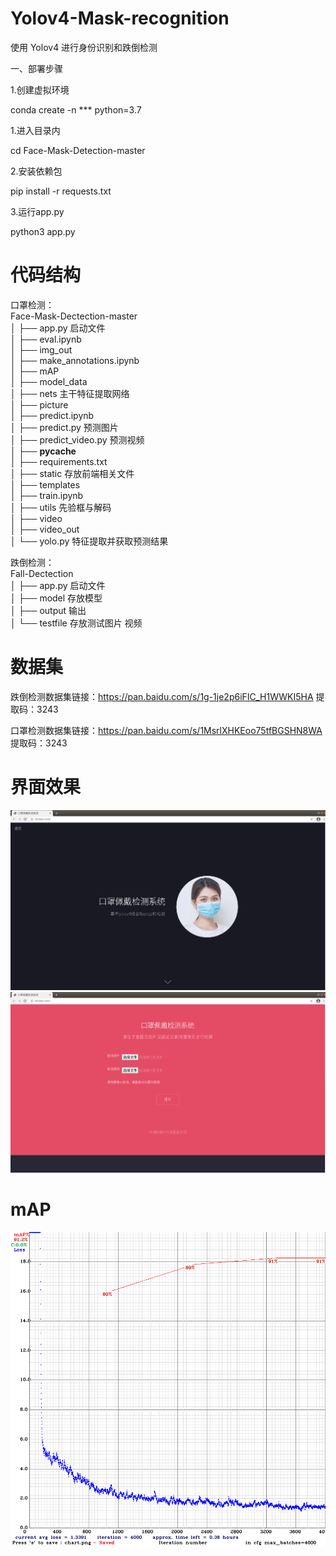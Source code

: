 # Yolov4-Mask-recognition
使用 Yolov4 进行身份识别和跌倒检测

一、部署步骤

1.创建虚拟环境

conda create -n *** python=3.7

1.进入目录内

cd Face-Mask-Detection-master

2.安装依赖包

pip install -r requests.txt

3.运行app.py

python3 app.py

# 代码结构
口罩检测：  
 Face-Mask-Dectection-master  
│   ├── app.py		启动文件  
│   ├── eval.ipynb  
│   ├── img_out  
│   ├── make_annotations.ipynb  
│   ├── mAP  
│   ├── model_data  
│   ├── nets		主干特征提取网络  
│   ├── picture  
│   ├── predict.ipynb  
│   ├── predict.py	预测图片	  
│   ├── predict_video.py		预测视频  
│   ├── __pycache__  
│   ├── requirements.txt  
│   ├── static		存放前端相关文件  
│   ├── templates  
│   ├── train.ipynb  
│   ├── utils		先验框与解码  
│   ├── video  
│   ├── video_out  
│   └── yolo.py		特征提取并获取预测结果  

跌倒检测：  
  Fall-Dectection  
│   ├── app.py     启动文件  
│   ├── model	  存放模型  
│   ├── output	   输出  
│   └── testfile     存放测试图片 视频  

# 数据集
跌倒检测数据集链接：https://pan.baidu.com/s/1g-1je2p6iFIC_H1WWKI5HA 
提取码：3243

口罩检测数据集链接：https://pan.baidu.com/s/1MsrlXHKEoo75tfBGSHN8WA 
提取码：3243 

# 界面效果
![Image text](https://raw.githubusercontent.com/Leileideya/Yolov4-Mask-recognition/%E7%9B%B8%E5%85%B3%E6%96%87%E4%BB%B6/1.png)  
![Image text](https://raw.githubusercontent.com/Leileideya/Yolov4-Mask-recognition/%E7%9B%B8%E5%85%B3%E6%96%87%E4%BB%B6/2.png)
# mAP
![Image text](https://raw.githubusercontent.com/Leileideya/Yolov4-Mask-recognition/%E7%9B%B8%E5%85%B3%E6%96%87%E4%BB%B6/chart_yolov4-mask.png)

